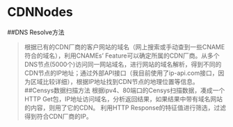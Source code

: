 # CDNNodes
##DNS Resolve方法
>根据已有的CDN厂商的客户网站的域名（网上搜索或手动查到一些CNAME符合的域名），利用CNAMEs’ Feature可以确定所属的CDN厂商。从多个DNS节点(5000个)访问同一网站域名，进行网站的域名解析，得到不同的CDN节点的IP地址；通过外部API接口（我目前使用了ip-api.com接口，因为区域比较详细），根据IP地址找到CDN节点的地理位置等信息。
##Censys数据扫描方法
>根据ipv4、80端口的Censys扫描数据，凑成一个HTTP Get包，IP地址访问域名，分析返回结果，如果结果中带有域名网站的内容，则用了它的CDN。
>利用HTTP Response的特征值进行筛选，过滤得到符合CDN厂商的IP。
